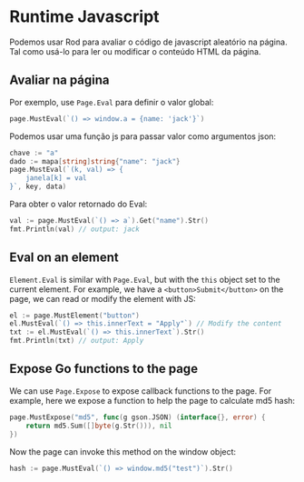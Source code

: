 # Runtime Javascript

Podemos usar Rod para avaliar o código de javascript aleatório na página. Tal como usá-lo para ler ou modificar o conteúdo HTML da página.

## Avaliar na página

Por exemplo, use `Page.Eval` para definir o valor global:

```go
page.MustEval(`() => window.a = {name: 'jack'}`)
```

Podemos usar uma função js para passar valor como argumentos json:

```go
chave := "a"
dado := mapa[string]string{"name": "jack"}
page.MustEval(`(k, val) => {
    janela[k] = val
}`, key, data)
```

Para obter o valor retornado do Eval:

```go
val := page.MustEval(`() => a`).Get("name").Str()
fmt.Println(val) // output: jack
```

## Eval on an element

`Element.Eval` is similar with `Page.Eval`, but with the `this` object set to the current element. For example, we have a `<button>Submit</button>` on the page, we can read or modify the element with JS:

```go
el := page.MustElement("button")
el.MustEval(`() => this.innerText = "Apply"`) // Modify the content
txt := el.MustEval(`() => this.innerText`).Str()
fmt.Println(txt) // output: Apply
```

## Expose Go functions to the page

We can use `Page.Expose` to expose callback functions to the page. For example, here we expose a function to help the page to calculate md5 hash:

```go
page.MustExpose("md5", func(g gson.JSON) (interface{}, error) {
    return md5.Sum([]byte(g.Str())), nil
})
```

Now the page can invoke this method on the window object:

```go
hash := page.MustEval(`() => window.md5("test")`).Str()
```
